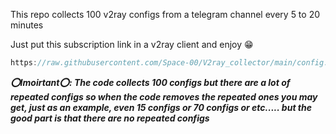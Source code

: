 This repo collects 100 v2ray configs from a telegram channel every 5 to 20 minutes

Just put this subscription link in a v2ray client and enjoy 😁

```javascript
https://raw.githubusercontent.com/Space-00/V2ray_collector/main/config.txt
```

***⭕Imoirtant⭕: The code collects 100 configs but there are a lot of repeated configs so when the code removes the repeated ones you may get, just as an example, even 15 configs or 70 configs or etc..... but the good part is that there are no repeated configs***
